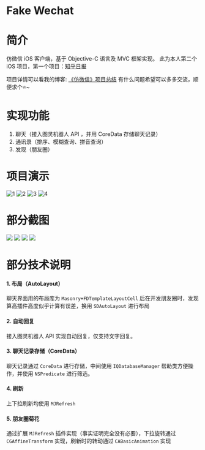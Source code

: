 # Fake Wechat

# 简介
仿微信 iOS 客户端，基于 Objective-C 语言及 MVC 框架实现。
此为本人第二个 iOS 项目，第一个项目：[知乎日报](https://github.com/Seanwong933/zhihuDaily)

项目详情可以看我的博客: <a href="https://siegrain.wang/%E5%BC%80%E6%BA%90%E9%A1%B9%E7%9B%AE/wechat-summary/" target="_blank">《仿微信》项目总结</a>
有什么问题希望可以多多交流，顺便求个⭐️~

# 实现功能
1. 聊天（接入图灵机器人 API ，并用 CoreData 存储聊天记录）
2. 通讯录（排序、模糊查询、拼音查询）
3. 发现（朋友圈）

# 项目演示
![1](https://raw.githubusercontent.com/Seanwong933/WeChat/master/Gif/chat_1_chatting.gif)  ![2](https://github.com/Seanwong933/WeChat/blob/master/Gif/chat_2_scroll.gif?raw=true)
![3](https://github.com/Seanwong933/WeChat/blob/master/Gif/moments_1_refresh.gif?raw=true)  ![4](https://github.com/Seanwong933/WeChat/blob/master/Gif/moments_2_photo&expand.gif?raw=true)

# 部分截图
![](http://siegrain.wang/_image/fake%20wechat%20summary/pic1_home.png) ![](http://siegrain.wang/_image/fake%20wechat%20summary/pic2_contact.png)
![](http://siegrain.wang/_image/fake%20wechat%20summary/pic3_moments.jpeg) ![](http://siegrain.wang/_image/fake%20wechat%20summary/pic4_moments2.jpeg)

# 部分技术说明

#### 1. 布局（AutoLayout）
聊天界面用的布局库为 `Masonry+FDTemplateLayoutCell`
后在开发朋友圈时，发现算高插件高度似乎计算有误差，换用 `SDAutoLayout` 进行布局
    
#### 2. 自动回复
接入图灵机器人 API 实现自动回复，仅支持文字回复。
    
#### 3. 聊天记录存储（CoreData）
聊天记录通过 `CoreData` 进行存储，中间使用 `IQDatabaseManager` 帮助类方便操作，并使用 `NSPredicate` 进行筛选。
    
#### 4. 刷新
上下拉刷新均使用 `MJRefresh`

#### 5. 朋友圈菊花
通过扩展 `MJRefresh` 插件实现（事实证明完全没有必要），下拉旋转通过 `CGAffineTransform` 实现，刷新时的转动通过 `CABasicAnimation` 实现
